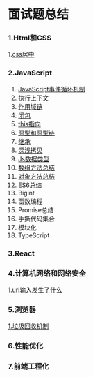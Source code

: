 # 面试题总结

### 1.Html和CSS

   1.[css居中](https://github.com/KeyNGAdnil/accumulate/blob/master/博文库/HTML和CSS/css居中.md)

### 2.JavaScript

1. [JavaScript事件循环机制](https://github.com/KeyNGAdnil/accumulate/blob/master/博文库/js基础/js%20EventLoop.md)
2. [执行上下文](https://github.com/KeyNGAdnil/accumulate/blob/master/博文库/js基础/执行上下文.md)
3. [作用域链](https://github.com/KeyNGAdnil/accumulate/blob/master/博文库/js基础/作用域链.md)
4. [闭包](https://github.com/KeyNGAdnil/accumulate/blob/master/博文库/js基础/闭包.md)
5. [this指向](https://github.com/KeyNGAdnil/accumulate/blob/master/博文库/js基础/this指向.md)
6. [原型和原型链](https://github.com/KeyNGAdnil/accumulate/blob/master/博文库/js基础/原型和原型链.md)
7. [继承](https://github.com/KeyNGAdnil/accumulate/blob/master/博文库/js基础/继承.md)
11. [深浅拷贝](https://github.com/KeyNGAdnil/accumulate/blob/master/博文库/js基础/深浅拷贝.md)
12. [Js数据类型](https://github.com/KeyNGAdnil/accumulate/blob/master/博文库/js基础/数据类型检测与转换.md)
13. [数组方法总结](https://github.com/KeyNGAdnil/accumulate/blob/master/博文库/js基础/数组总结.md)
12. [对象方法总结](https://github.com/KeyNGAdnil/accumulate/blob/master/博文库/js基础/对象总结.md)
13. ES6总结
14. Bigint
15. 函数编程
16. Promise总结
17. 手撕代码集合
18. 模块化
19. TypeScript

### 3.React

### 4.计算机网络和网络安全

[1.url输入发生了什么](https://github.com/KeyNGAdnil/accumulate/blob/master/博文库/计网/url输入发生了什么md)

### 5.浏览器

[1.垃圾回收机制](https://github.com/KeyNGAdnil/accumulate/blob/master/博文库/浏览器/垃圾回收机制.md)

### 6.性能优化

### 7.前端工程化


